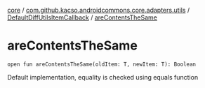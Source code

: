 [core](../../index.md) / [com.github.kacso.androidcommons.core.adapters.utils](../index.md) / [DefaultDiffUtilsItemCallback](index.md) / [areContentsTheSame](.)

# areContentsTheSame

`open fun areContentsTheSame(oldItem: T, newItem: T): Boolean`

Default implementation, equality is checked using equals function

